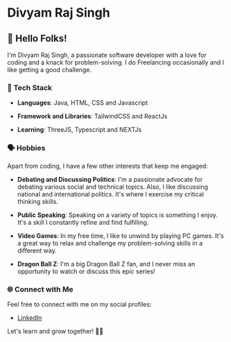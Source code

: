   # Divyam Raj Singh

## 👋 Hello Folks!

I'm Divyam Raj Singh, a passionate software developer with a love for coding and a knack for problem-solving. I do Freelancing occasionally and I like getting a good challenge.

### 🔧 Tech Stack

- **Languages**: Java, HTML, CSS and Javascript 

- **Framework and Libraries**: TailwindCSS and ReactJs

- **Learning**: ThreeJS, Typescript and NEXTJs

### 🗣️ Hobbies

Apart from coding, I have a few other interests that keep me engaged:

- **Debating and Discussing Politics**: I'm a passionate advocate for debating various social and technical topics. Also, I like discussing national and international politics. It's where I exercise my critical thinking skills.

- **Public Speaking**: Speaking on a variety of topics is something I enjoy. It's a skill I constantly refine and find fulfilling.

- **Video Games**: In my free time, I like to unwind by playing PC games. It's a great way to relax and challenge my problem-solving skills in a different way.

- **Dragon Ball Z**: I'm a big Dragon Ball Z fan, and I never miss an opportunity to watch or discuss this epic series!

### 🌐 Connect with Me

Feel free to connect with me on my social profiles:

- [LinkedIn](www.linkedin.com/in/divyam-raj-singh-a68813285)

Let's learn and grow together! 🌱✨
